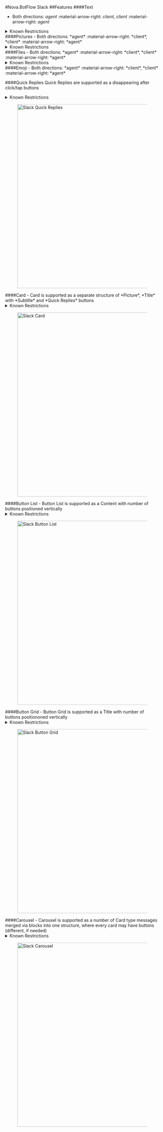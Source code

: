 #Nova.BotFlow Slack
##Features
####Text
- Both directions: *agent* :material-arrow-right: *client*, *client* :material-arrow-right: *agent*

<details><summary>Known Restrictions</summary>
<p>
```
• Truncates messages containing more than 40000 characters
```
</p>
</details>
####Pictures
- Both directions: *agent* :material-arrow-right: *client*, *client* :material-arrow-right: *agent*

<details><summary>Known Restrictions</summary>
<p>
```
• Formats: GIF, JPEG, PNG, and BMP
• Any size and resolution, but the overall files size is burdened by plan
• Up to 10 photos
```
</p>
</details>
####Files
- Both directions: *agent* :material-arrow-right: *client*, *client* :material-arrow-right: *agent*

<details><summary>Known Restrictions</summary>
<p>
```
• One file can have any size, but the overall files size is burdened by plan
• Up to 5GB of files to workspace (free plan)
• 10GB per member on the Pro plan
• 20GB per member on the Business+ plan 
```
</p>
</details>
####Emoji
- Both directions: *agent* :material-arrow-right: *client*, *client* :material-arrow-right: *agent*

####Quick Replies
Quick Replies are supported as a disappearing after click/tap buttons
<details><summary>Known Restrictions</summary>
<p>
```
• Type: Blocks
• Maximum content length 3000 characters
• Maximum 5 buttons per row
• Maximum 49 rows
• Maximum label length 75 characters
```
</p>
</details>
<figure> <img src="/nova.docs/components/botflow/examples/SlackFlowQuickReplies.png" title="Slack Quick Replies" width="600" height"500"> </a> </figure>
####Card
- Card is supported as a separate structure of *Picture*, *Title* with *Subtitle* and *Quick Replies* buttons
<details><summary>Known Restrictions</summary>
<p>
```
• Type: Blocks
• Known restrictions:
• Maximum title length 150 characters
• Maximum subtitle length 3000 characters
• Maximum label length 75 characters
• Maximum 5 buttons per row
• Maximum 47 rows
• Formats: GIF, JPEG, PNG, and BMP
```
</p>
</details>
<figure> <img src="/nova.docs/components/botflow/examples/SlackFlowCard.png" title="Slack Card" width="600" height"500"> </a> </figure>
####Button List
- Button List is supported as a Content with number of buttons positioned vertically
<details><summary>Known Restrictions</summary>
<p>
```
• Type: Blocks
• Maximum content length 3000 characters
• Maximum 5 buttons per row
• Maximum 49 rows
• Maximum label length 75 characters
```
</p>
</details>
<figure> <img src="/nova.docs/components/botflow/examples/SlackFlowButtonlist.png" title="Slack Button List" width="600" height"500"> </a> </figure>
####Button Grid
- Button Grid is supported as a Title with number of buttons positiononed vertically
<details><summary>Known Restrictions</summary>
<p>
```
• Type: Blocks
• Maximum content length 3000 characters
• Maximum 5 buttons per row
• Maximum 49 rows
• Maximum label length 75 characters
```
</p>
</details>
<figure> <img src="/nova.docs/components/botflow/examples/SlackFlowButtongrid.png" title="Slack Button Grid" width="600" height"500"> </a> </figure>
####Carousel
- Carousel is supported as a number of Card type messages merged via blocks into one structure, where every card may have buttons (different, if needed)
<details><summary>Known Restrictions</summary>
<p>
```
• Type: Blocks
• Known restrictions:
• Maximum title length 150 characters
• Maximum subtitle length 3000 characters
• Maximum label length 75 characters
• Maximum 5 buttons per row
• Maximum 47 rows
• Formats: GIF, JPEG, PNG, and BMP
```
</p>
</details>
<figure> <img src="/nova.docs/components/botflow/examples/SlackFlowCarousel.png" title="Slack Carousel" width="600" height"500"> </a> </figure>
